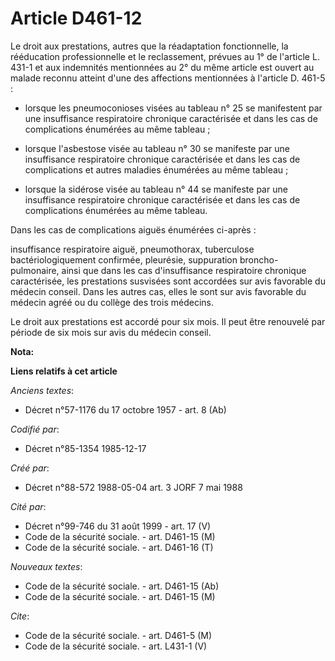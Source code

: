 # Article D461-12

Le droit aux prestations, autres que la réadaptation fonctionnelle, la rééducation professionnelle et le reclassement,
prévues au 1° de l'article L. 431-1 et aux indemnités mentionnées au 2° du même article est ouvert au malade reconnu atteint
d'une des affections mentionnées à l'article D. 461-5 :

- lorsque les pneumoconioses visées au tableau n° 25 se manifestent par une insuffisance respiratoire chronique caractérisée
et dans les cas de complications énumérées au même tableau ;

- lorsque l'asbestose visée au tableau n° 30 se manifeste par une insuffisance respiratoire chronique caractérisée et dans
les cas de complications et autres maladies énumérées au même tableau ;

- lorsque la sidérose visée au tableau n° 44 se manifeste par une insuffisance respiratoire chronique caractérisée et dans
les cas de complications énumérées au même tableau.

Dans les cas de complications aiguës énumérées ci-après :

insuffisance respiratoire aiguë, pneumothorax, tuberculose bactériologiquement confirmée, pleurésie, suppuration broncho-
pulmonaire, ainsi que dans les cas d'insuffisance respiratoire chronique caractérisée, les prestations susvisées sont
accordées sur avis favorable du médecin conseil. Dans les autres cas, elles le sont sur avis favorable du médecin agréé ou du
collège des trois médecins.

Le droit aux prestations est accordé pour six mois. Il peut être renouvelé par période de six mois sur avis du médecin
conseil.

**Nota:**



**Liens relatifs à cet article**

_Anciens textes_:

  - Décret n°57-1176 du 17 octobre 1957 - art. 8 (Ab)

_Codifié par_:

  - Décret n°85-1354 1985-12-17

_Créé par_:

  - Décret n°88-572 1988-05-04 art. 3 JORF 7 mai 1988

_Cité par_:

  - Décret n°99-746 du 31 août 1999 - art. 17 (V)
  - Code de la sécurité sociale. - art. D461-15 (M)
  - Code de la sécurité sociale. - art. D461-16 (T)

_Nouveaux textes_:

  - Code de la sécurité sociale. - art. D461-15 (Ab)
  - Code de la sécurité sociale. - art. D461-15 (M)

_Cite_:

  - Code de la sécurité sociale. - art. D461-5 (M)
  - Code de la sécurité sociale. - art. L431-1 (V)
